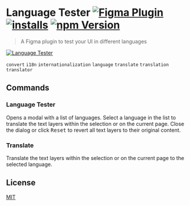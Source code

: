 # Language Tester [![Figma Plugin](https://img.shields.io/badge/figma-Language%20Tester-yellow?cacheSeconds=1800)](https://figma.com/community/plugin/767379122107077581/Language-Tester) [![installs](https://img.shields.io/endpoint?cacheSeconds=1800&url=https://yuanqing.github.io/figma-plugins-stats/plugin/767379122107077581/installs.json)](https://figma.com/community/plugin/767379122107077581/Language-Tester) [![npm Version](https://img.shields.io/npm/v/figma-language-tester?cacheSeconds=1800)](https://npmjs.com/package/figma-anguage-tester)

> A Figma plugin to test your UI in different languages

[![Language Tester](https://raw.githubusercontent.com/yuanqing/figma-plugins/master/packages/figma-language-tester/media/cover.png)](https://figma.com/community/plugin/767379122107077581/Language-Tester)

`convert` `i18n` `internationalization` `language` `translate` `translation` `translator`

## Commands

### Language Tester

Opens a modal with a list of languages. Select a language in the list to translate the text layers within the selection or on the current page. Close the dialog or click <kbd>Reset</kbd> to revert all text layers to their original content.

### Translate

Translate the text layers within the selection or on the current page to the selected language.

## License

[MIT](/LICENSE.md)
